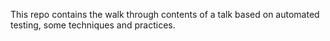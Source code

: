 This repo contains the walk through contents of a talk based on automated testing, some techniques and practices.